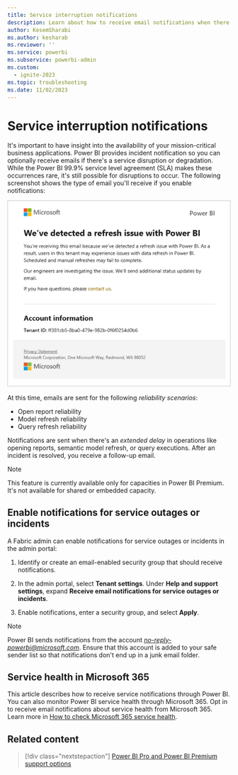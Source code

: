 ```yaml
---
title: Service interruption notifications
description: Learn about how to receive email notifications when there's a Power BI service disruption or outage.
author: KesemSharabi
ms.author: kesharab
ms.reviewer: ''
ms.service: powerbi
ms.subservice: powerbi-admin
ms.custom:
  - ignite-2023
ms.topic: troubleshooting
ms.date: 11/02/2023
---
```


# Service interruption notifications

It's important to have insight into the availability of your mission-critical business applications. Power BI provides incident notification so you can optionally receive emails if there's a service disruption or degradation. While the Power BI 99.9% service level agreement (SLA) makes these occurrences rare, it's still possible for disruptions to occur. The following screenshot shows the type of email you'll receive if you enable notifications:

![Screenshot of an email notifying the recipient of a refresh issue with Power BI.](media/refresh-notification-email.png)

At this time, emails are sent for the following *reliability scenarios*:

- Open report reliability
- Model refresh reliability
- Query refresh reliability

Notifications are sent when there's an *extended delay* in operations like opening reports, semantic model refresh, or query executions. After an incident is resolved, you receive a follow-up email.

> [!NOTE]
> This feature is currently available only for capacities in Power BI Premium. It's not available for shared or embedded capacity.

## Enable notifications for service outages or incidents

A Fabric admin can enable notifications for service outages or incidents in the admin portal:

1. Identify or create an email-enabled security group that should receive notifications.

1. In the admin portal, select **Tenant settings**. Under **Help and support settings**, expand **Receive email notifications for service outages or incidents**.

1. Enable notifications, enter a security group, and select **Apply**.

> [!NOTE]
> Power BI sends notifications from the account *no-reply-powerbi@microsoft.com*. Ensure that this account is added to your safe sender list so that notifications don't end up in a junk email folder.

## Service health in Microsoft 365

This article describes how to receive service notifications through Power BI. You can also monitor Power BI service health through Microsoft 365. Opt in to receive email notifications about service health from Microsoft 365. Learn more in [How to check Microsoft 365 service health](/microsoft-365/enterprise/view-service-health).

## Related content

>[!div class="nextstepaction"]
>[Power BI Pro and Power BI Premium support options](/power-bi/support/service-support-options)
